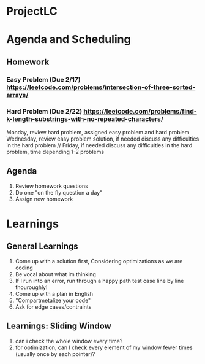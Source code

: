 # ProjectLC

# Agenda and Scheduling

## Homework
### Easy Problem (Due 2/17) https://leetcode.com/problems/intersection-of-three-sorted-arrays/
### Hard Problem (Due 2/22) https://leetcode.com/problems/find-k-length-substrings-with-no-repeated-characters/

Monday, review hard problem, assigned easy problem and hard problem
Wednesday, review easy problem solution, if needed discuss any difficulties in the hard problem
// Friday, if needed discuss any difficulties in the hard problem, time depending 1-2 problems

## Agenda
1. Review homework questions
2. Do one "on the fly question a day"
3. Assign new homework

# Learnings
## General Learnings
1. Come up with a solution first, Considering optimizations as we are coding
2. Be vocal about what im thinking
3. If I run into an error, run through a happy path test case line by line thouroughly!
4. Come up with a plan in English 
5. "Compartmetalize your code"
6. Ask for edge cases/contraints

## Learnings: Sliding Window
1. can i check the whole window every time?
2. for optimization, can I check every element of my window fewer times (usually once by each pointer)?

